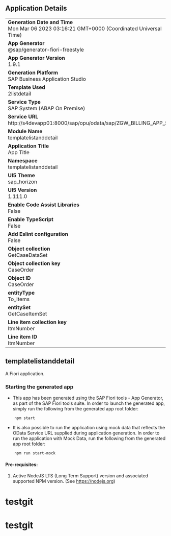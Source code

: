 ## Application Details
|               |
| ------------- |
|**Generation Date and Time**<br>Mon Mar 06 2023 03:16:21 GMT+0000 (Coordinated Universal Time)|
|**App Generator**<br>@sap/generator-fiori-freestyle|
|**App Generator Version**<br>1.9.1|
|**Generation Platform**<br>SAP Business Application Studio|
|**Template Used**<br>2listdetail|
|**Service Type**<br>SAP System (ABAP On Premise)|
|**Service URL**<br>http://s4devapp01:8000/sap/opu/odata/sap/ZGW_BILLING_APP_SRV
|**Module Name**<br>templatelistanddetail|
|**Application Title**<br>App Title|
|**Namespace**<br>templatelistanddetail|
|**UI5 Theme**<br>sap_horizon|
|**UI5 Version**<br>1.111.0|
|**Enable Code Assist Libraries**<br>False|
|**Enable TypeScript**<br>False|
|**Add Eslint configuration**<br>False|
|**Object collection**<br>GetCaseDataSet|
|**Object collection key**<br>CaseOrder|
|**Object ID**<br>CaseOrder|
|**entityType**<br>To_Items|
|**entitySet**<br>GetCaseItemSet|
|**Line item collection key**<br>ItmNumber|
|**Line item ID**<br>ItmNumber|

## templatelistanddetail

A Fiori application.

### Starting the generated app

-   This app has been generated using the SAP Fiori tools - App Generator, as part of the SAP Fiori tools suite.  In order to launch the generated app, simply run the following from the generated app root folder:

```
    npm start
```

- It is also possible to run the application using mock data that reflects the OData Service URL supplied during application generation.  In order to run the application with Mock Data, run the following from the generated app root folder:

```
    npm run start-mock
```

#### Pre-requisites:

1. Active NodeJS LTS (Long Term Support) version and associated supported NPM version.  (See https://nodejs.org)


# testgit
# testgit
